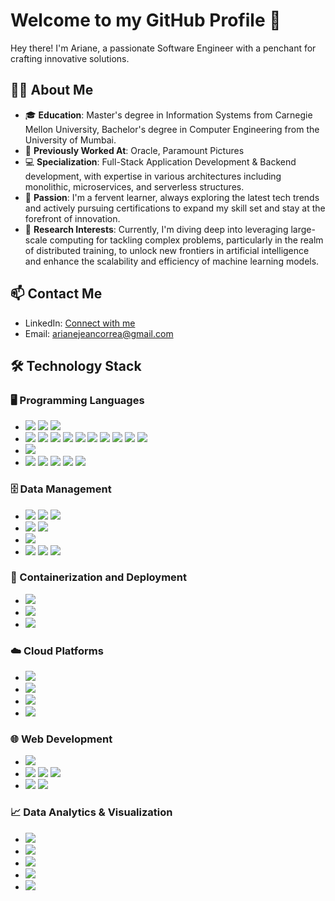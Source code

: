 # Welcome to my GitHub Profile 👋

Hey there! I'm Ariane, a passionate Software Engineer with a penchant for crafting innovative solutions. 

## 👩‍💼 About Me

- 🎓 **Education**: Master's degree in Information Systems from Carnegie Mellon University, Bachelor's degree in Computer Engineering from the University of Mumbai.
- 💼  **Previously Worked At**: Oracle, Paramount Pictures
- 💻 **Specialization**: Full-Stack Application Development & Backend development, with expertise in various architectures including monolithic, microservices, and serverless structures.
- 🌱 **Passion**: I'm a fervent learner, always exploring the latest tech trends and actively pursuing certifications to expand my skill set and stay at the forefront of innovation.
- 🧠 **Research Interests**: Currently, I'm diving deep into leveraging large-scale computing for tackling complex problems, particularly in the realm of distributed training, to unlock new frontiers in artificial intelligence and enhance the scalability and efficiency of machine learning models.

## 📫 Contact Me

- LinkedIn: [Connect with me](https://www.linkedin.com/in/ariane-jean-correa)
- Email: [arianejeancorrea@gmail.com](mailto:arianejeancorrea@gmail.com)


## 🛠️ Technology Stack

### 🖥️ Programming Languages
- <img src=https://img.shields.io/badge/Java-Spring_Boot-red> <img src=https://img.shields.io/badge/Java-MVC-red> <img src=https://img.shields.io/badge/Java-AWS_SDK_v2-red> 
- <img src=https://img.shields.io/badge/Python-Pandas-red> <img src=https://img.shields.io/badge/Python-Numpy-red> <img src=https://img.shields.io/badge/Python-Tensorflow-red> <img src=https://img.shields.io/badge/Python-Keras-red> <img src=https://img.shields.io/badge/Python-Spacy-red> <img src=https://img.shields.io/badge/Python-nltk-red> <img src=https://img.shields.io/badge/Python-Beautiful_Soup-red> <img src=https://img.shields.io/badge/Python-MatplotLib-red> <img src=https://img.shields.io/badge/Python-FastAPI-red> <img src=https://img.shields.io/badge/Python-Scrapy-red> 
- <img src=https://img.shields.io/badge/Scala-Spark_RDDs-red>
- <img src=https://img.shields.io/badge/C++-grey> <img src=https://img.shields.io/badge/C-grey> <img src=https://img.shields.io/badge/MATLAB-grey> <img src=https://img.shields.io/badge/STATA-grey> <img src=https://img.shields.io/badge/R-grey>


### 🗄️ Data Management
- <img src=https://img.shields.io/badge/SQL-Oracle_SQL-green> <img src=https://img.shields.io/badge/SQL-MySQL-green> <img src=https://img.shields.io/badge/SQL-SQL_Server-green>
- <img src=https://img.shields.io/badge/NoSQL-MongoDB-green> <img src=https://img.shields.io/badge/NoSQL-HBase-green>
- <img src=https://img.shields.io/badge/GraphSQL-Neo4j-green>
- <img src=https://img.shields.io/badge/BigData-Spark-green> <img src=https://img.shields.io/badge/BigData-Hadoop-green> <img src=https://img.shields.io/badge/BigData-Apache_Kafka-green> 

### 🐳 Containerization and Deployment 
- <img src=https://img.shields.io/badge/Docker-purple>
- <img src=https://img.shields.io/badge/Terraform-purple>
- <img src=https://img.shields.io/badge/Jenkins-purple>

### ☁️ Cloud Platforms
- <img src=https://img.shields.io/badge/Cloud-AWS-blue> 
- <img src=https://img.shields.io/badge/Cloud-Azure-blue> 
- <img src=https://img.shields.io/badge/Cloud-GCP-blue> 
- <img src=https://img.shields.io/badge/Cluster_Management-Kubernetes-blue> 

### 🌐 Web Development
- <img src=https://img.shields.io/badge/REST_APIs-yellow> 
- <img src=https://img.shields.io/badge/Frontend-HTML-yellow> <img src=https://img.shields.io/badge/Frontend-CSS-yellow> <img src=https://img.shields.io/badge/Frontend-JavaScript-yellow> 
- <img src=https://img.shields.io/badge/Backend-ExpressJS-yellow> <img src=https://img.shields.io/badge/Backend-NodeJS-yellow>

### 📈 Data Analytics & Visualization
- <img src=https://img.shields.io/badge/Analytics-Google_Analytics-pink> 
- <img src=https://img.shields.io/badge/Analytics-Adobe_Analytics-pink> 
- <img src=https://img.shields.io/badge/Analytics-Microsoft_Excel-pink> 
- <img src=https://img.shields.io/badge/Visualization_Software-Tableau-pink> 
- <img src=https://img.shields.io/badge/Visualization_Software-Microsoft_PowerBI-pink> 


